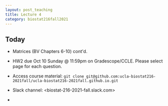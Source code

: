 ```yaml
---
layout: post_teaching
title: Lecture 4
category: biostat216fall2021
---
```


## Today

* Matrices (BV Chapters 6-10) cont'd.

* HW2 due Oct 10 Sunday @ 11:59pm on Gradescope/CCLE. Please select page for each question.

* Access course material: `git clone git@github.com:ucla-biostat216-2021fall/ucla-biostat216-2021fall.github.io.git`

* Slack channel: <biostat-216-2021-fall.slack.com>

* 


